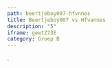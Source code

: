 ```yaml
---
path: beertjeboy007-hfvnnes
title: Beertjeboy007 vs Hfvannes
description: "5"
iframe: gewtZ73E
category: Groep B
---
```

.